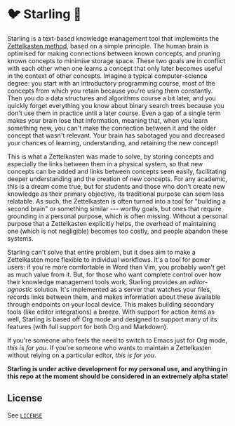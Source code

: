 # 🐦 Starling 🌟

Starling is a text-based knowledge management tool that implements the [Zettelkasten method](), based on a simple principle. The human brain is optimised for making connections between known concepts, and pruning known concepts to minimise storage space. These two goals are in conflict with each other when one learns a concept that only later becomes useful in the context of other concepts. Imagine a typical computer-science degree: you start with an introductory programming course, most of the concepts from which you retain because you're using them constantly. Then you do a data structures and algorithms course a bit later, and you quickly forget everything you know about binary search trees because you don't use them in practice until a later course. Even a gap of a single term makes your brain lose that information, meaning that, when you learn something new, you can't make the connection between it and the older concept that wasn't relevant. Your brain has sabotaged you and decreased your chances of learning, understanding, and retaining the new concept!

This is what a Zettelkasten was made to solve, by storing concepts and especially the links between them in a physical system, so that new concepts can be added and links between concepts seen easily, facilitating deeper understanding and the creation of new concepts. For any academic, this is a dream come true, but for students and those who don't create new knowledge as their primary objective, its traditional purpose can seem less relatable. As such, the Zettelkasten is often turned into a tool for "building a second brain" or something similar --- worthy goals, but ones that require grounding in a personal purpose, which is often missing. Without a personal purpose that a Zettelkasten explicitly helps, the overhead of maintaining one (which is not negligible) becomes too costly, and people abandon these systems.

Starling can't solve that entire problem, but it does aim to make a Zettelkasten more flexible to individual workflows. It's a tool for power users: if you're more comfortable in Word than Vim, you probably won't get as much value from it. But, for those who want complete control over how their knowledge management tools work, Starling provides an *editor-agnostic* solution. It's implemented as a server that watches your files, records links between them, and makes information about these available through endpoints on your local device. This makes building secondary tools (like editor integrations) a breeze. With support for action items as well, Starling is based off Org mode and designed to support many of its features (with full support for both Org and Markdown).

If you're someone who feels the need to switch to Emacs just for Org mode, *this is for you*. If you're someone who wants to maintain a Zettelkasten without relying on a particular editor, *this is for you*.

**Starling is under active development for my personal use, and anything in this repo at the moment should be considered in an extremely alpha state!**

## License

See [`LICENSE`](./LICENSE)
